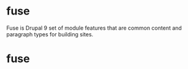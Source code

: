 # fuse
Fuse is Drupal 9 set of module features that are common content and paragraph types for building sites. 
# fuse

